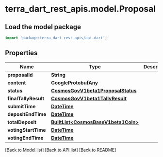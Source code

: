 # terra_dart_rest_apis.model.Proposal

## Load the model package
```dart
import 'package:terra_dart_rest_apis/api.dart';
```

## Properties
Name | Type | Description | Notes
------------ | ------------- | ------------- | -------------
**proposalId** | **String** |  | [optional] 
**content** | [**GoogleProtobufAny**](GoogleProtobufAny.md) |  | [optional] 
**status** | [**CosmosGovV1beta1ProposalStatus**](CosmosGovV1beta1ProposalStatus.md) |  | [optional] 
**finalTallyResult** | [**CosmosGovV1beta1TallyResult**](CosmosGovV1beta1TallyResult.md) |  | [optional] 
**submitTime** | [**DateTime**](DateTime.md) |  | [optional] 
**depositEndTime** | [**DateTime**](DateTime.md) |  | [optional] 
**totalDeposit** | [**BuiltList&lt;CosmosBaseV1beta1Coin&gt;**](CosmosBaseV1beta1Coin.md) |  | [optional] 
**votingStartTime** | [**DateTime**](DateTime.md) |  | [optional] 
**votingEndTime** | [**DateTime**](DateTime.md) |  | [optional] 

[[Back to Model list]](../README.md#documentation-for-models) [[Back to API list]](../README.md#documentation-for-api-endpoints) [[Back to README]](../README.md)


